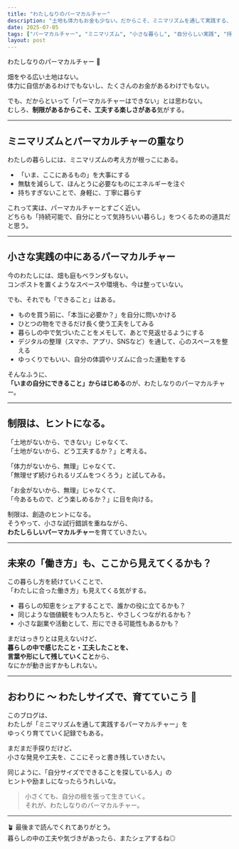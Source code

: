 ```yaml
---
title: "わたしなりのパーマカルチャー"
description: "土地も体力もお金も少ない。だからこそ、ミニマリズムを通して実践する、わたしサイズのパーマカルチャー。"
date: 2025-07-05
tags: ["パーマカルチャー", "ミニマリズム", "小さな暮らし", "自分らしい実践", "持続可能な暮らし"]
layout: post
---
```


わたしなりのパーマカルチャー 🌱

畑をやる広い土地はない。  
体力に自信があるわけでもないし、たくさんのお金があるわけでもない。  

でも、だからといって「パーマカルチャーはできない」とは思わない。  
むしろ、**制限があるからこそ、工夫する楽しさがある**気がする。

---

## ミニマリズムとパーマカルチャーの重なり

わたしの暮らしには、ミニマリズムの考え方が根っこにある。  

- 「いま、ここにあるもの」を大事にする  
- 無駄を減らして、ほんとうに必要なものにエネルギーを注ぐ  
- 持ちすぎないことで、身軽に、丁寧に暮らす  

これって実は、パーマカルチャーとすごく近い。  
どちらも「持続可能で、自分にとって気持ちいい暮らし」をつくるための道具だと思う。

---

## 小さな実践の中にあるパーマカルチャー

今のわたしには、畑も庭もベランダもない。  
コンポストを置くようなスペースや環境も、今は整っていない。  

でも、それでも「できること」はある。

- ものを買う前に、「本当に必要か？」を自分に問いかける  
- ひとつの物をできるだけ長く使う工夫をしてみる  
- 暮らしの中で気づいたことをメモして、あとで見返せるようにする  
- デジタルの整理（スマホ、アプリ、SNSなど）を通して、心のスペースを整える  
- ゆっくりでもいい、自分の体調やリズムに合った運動をする

そんなふうに、  
**「いまの自分にできること」からはじめる**のが、わたしなりのパーマカルチャー。

---

## 制限は、ヒントになる。

「土地がないから、できない」じゃなくて、  
「土地がないから、どう工夫するか？」と考える。

「体力がないから、無理」じゃなくて、  
「無理せず続けられるリズムをつくろう」と試してみる。

「お金がないから、無理」じゃなくて、  
「今あるもので、どう楽しめるか？」に目を向ける。

制限は、創造のヒントになる。  
そうやって、小さな試行錯誤を重ねながら、  
**わたしらしいパーマカルチャー**を育てていきたい。

---

## 未来の「働き方」も、ここから見えてくるかも？

この暮らし方を続けていくことで、  
「わたしに合った働き方」も見えてくる気がする。

- 暮らしの知恵をシェアすることで、誰かの役に立てるかも？  
- 同じような価値観をもつ人たちと、やさしくつながれるかも？  
- 小さな副業や活動として、形にできる可能性もあるかも？

まだはっきりとは見えないけど、  
**暮らしの中で感じたこと・工夫したことを、  
言葉や形にして残していくこと**から、  
なにかが動き出すかもしれない。

---

## おわりに 〜 わたしサイズで、育てていこう 🌿

このブログは、  
わたしが「ミニマリズムを通して実践するパーマカルチャー」を  
ゆっくり育てていく記録でもある。

まだまだ手探りだけど、  
小さな発見や工夫を、ここにそっと書き残していきたい。  

同じように、「自分サイズでできることを探している人」の  
ヒントや励ましになったらうれしいな。

> 小さくても、自分の根を張って生きていく。  
> それが、わたしなりのパーマカルチャー。

---

🪴 最後まで読んでくれてありがとう。  
暮らしの中の工夫や気づきがあったら、またシェアするね◎
